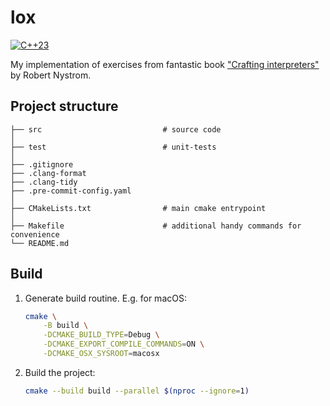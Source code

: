 # lox

[![C++23](https://img.shields.io/badge/C%2B%2B-23-green.svg)](https://isocpp.org/std/the-standard)

My implementation of exercises from fantastic book
["Crafting interpreters"](https://craftinginterpreters.com/) by Robert Nystrom.

## Project structure

```text
├── src                           # source code
│
├── test                          # unit-tests
│
├── .gitignore
├── .clang-format
├── .clang-tidy
├── .pre-commit-config.yaml
│
├── CMakeLists.txt                # main cmake entrypoint
│
├── Makefile                      # additional handy commands for convenience
└── README.md
```

## Build

1. Generate build routine.
   E.g. for macOS:

   ```bash
   cmake \
       -B build \
       -DCMAKE_BUILD_TYPE=Debug \
       -DCMAKE_EXPORT_COMPILE_COMMANDS=ON \
       -DCMAKE_OSX_SYSROOT=macosx
   ```

1. Build the project:

   ```bash
   cmake --build build --parallel $(nproc --ignore=1)
   ```

